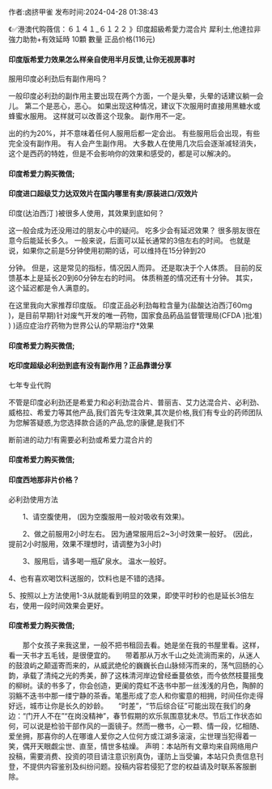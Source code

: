 <p>作者:卤挤甲雀 发布时间:2024-04-28 01:38:43</p>
<p>《✅港澳代购薇信：６１４１_６１２２ 》印度超級希愛力混合片 犀利士,他達拉非 強力助勃+有效延時 10顆 數量 正品价格(116元) </p>
									<h4>印度版希爱力效果怎么样亲自使用半月反馈,让你无视房事时</h4><p>服用印度必利劲后有副作用吗？</p><p> 一般印度必利劲的副作用主要出现在两个方面，一个是头晕，头晕的话建议躺一会儿。 第二个是恶心，恶心。 如果出现这种情况，建议下次服用时直接用黑糖水或蜂蜜水服用。 这样就可以改善这个现象。 副作用不一定。</p><p> 出的约为20%，并不意味着任何人服用后都一定会出。 有些服用后会出现，有些完全没有副作用。 有人会产生副作用。 大多数人在使用几次后会逐渐减轻消失，这个是西药的特姓，但是不会影响你的效果和感受的，都是可以解决的。</p><p></p><h4>	印度希爱力购买微信;</h4><p></p><h4>印度进口超级艾力达双效片在国内哪里有卖/原装进口/双效片</h4><p>印度(达泊西汀 )被很多人使用，其效果到底如何？</p><p>这一般会成为还没用过的朋友心中的疑问。 吃多少会有延迟效果？ 很多朋友很在意今后能延长多久。 一般来说，后面可以延长通常的3倍左右的时间。 也就是说，如果你之前是5分钟使用初期的话，可以维持在15分钟到20</p><p>分钟。 但是，这是常见的指标，情况因人而异。 还是取决于个人体质。 目前的反馈基本上是延长20到60分钟左右的时间。 体质稍差的情况还有十分钟。 其实，这个延迟都是令人满意的。</p><p>在这里我向大家推荐印度版。 印度正品必利劲每粒含量为(盐酸达泊西汀60mg )，是目前早期)针对废气开发的唯一药物，国家食品葯品监督管理局(CFDA )批准) ) )适应症治疗药物为世界公认的早期治疗*效果</p><p></p><h4>	印度希爱力购买微信;</h4><p></p><h4>吃印度超级必利劲到底有没有副作用？正品靠谱分享</h4><p>七年专业代购</p><p>不管是印度必利劲还是希爱力和必利劲混合片、普丽吉、艾力达混合片、必利劲、威格拉、希爱力等其他产品,我们首先专注效果,其次是价格,我们有专业的药师团队为您解答疑惑,为您选择款合适的产品,您的康健,是我们不</p><p>断前进的动力!有需要必利劲或希爱力混合片的</p><p></p><h4>	印度希爱力购买微信;</h4><p></p><h4>印度西地那非片价格？</h4><p>必利劲使用方法</p><p>　　1、请空腹使用， (因为空腹服用一般对吸收有效果)。</p><p>　　2、做之前服用2小时左右。 因为通常服用后2~3小时效果一般好。 (因此，提前2小时服用，效果不理想时，请调整为3小时)</p><p>　　3、服用后，请多喝一瓶矿泉水。 温水一般好。</p><p>    4、也有喜欢喝饮料送服的，饮料也是不错的选择。</p><p>    5、按照以上方法使用1-3从就能看到明显的效果，即使平时秒的也是延长3倍左右，使用一段时间效果会更好。</p><p></p><h4>	印度希爱力购买微信;</h4>　　那个女孩子来我这里，一般不把书租回去看。她是坐在我的书屋里看。这样，看一天书才五毛钱，是很便宜的。　　带着那从万水千山之处流淌而来的，从迷人的鼓浪屿之颠遥寄而来的，从威武绝伦的巍巍长白山脉倾泻而来的，荡气回肠的心韵，承载了清纯之光的秀美，醉了这株清河岸边曾经垂蔓依依，而今依然枝蔓摇曳的柳树。读的书多了，你会创造，更阑的霓虹不迭书中那一丝浅浅的月色，陶醉的羽觞不迭书中那一缕宁静的茶香。笔墨形成了恋人和你蜜意的相拥，时间任你走得好远，城市让你是长久的妙龄。　　“时差”，“节后综合征”可能出现在我们的身边：“门开人不在”“在岗没精神”，春节假期的欢乐氛围意犹未尽。节后工作状态如何，可以说是检验干部作风的一面镜子。然而一檄书，心一颗、情一段，忆相随、爱坐拥，那喜你的人在哪谁人爱你之人位何方或江湖多滚滚，尘世理当犯得着一笑，偶开天眼觑尘世、直至，情世多枯燥。				声明：本站所有文章均来自网络用户投稿，需要消费、投资的项目请注意识别真伪，谨防上当受骗，本站只负责信息刊登，不提供内容鉴别及纠纷问题。投稿内容若侵犯了您的权益请及时联系客服删除。				
